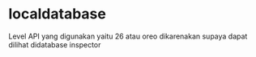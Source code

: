 # localdatabase
Level API yang digunakan yaitu 26 atau oreo dikarenakan supaya dapat dilihat didatabase inspector

